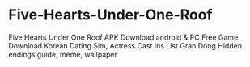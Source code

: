 # Five-Hearts-Under-One-Roof
Five Hearts Under One Roof APK Download android &amp; PC Free Game Download Korean Dating Sim, Actress Cast Ins List Gran Dong Hidden endings guide, meme, wallpaper
